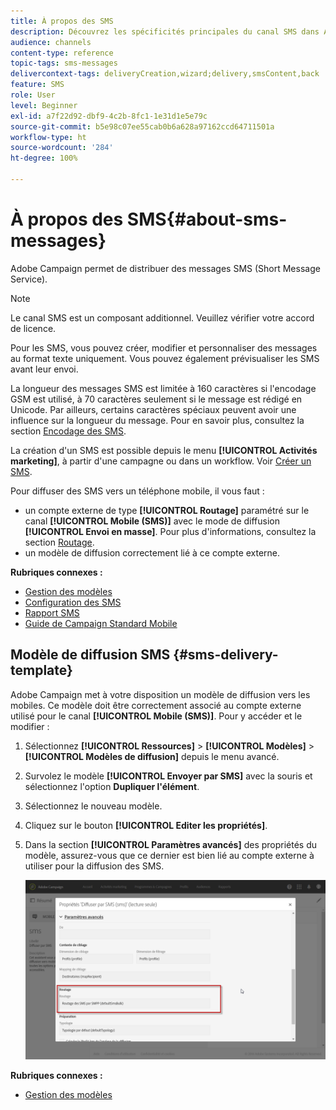 ```yaml
---
title: À propos des SMS
description: Découvrez les spécificités principales du canal SMS dans Adobe Campaign.
audience: channels
content-type: reference
topic-tags: sms-messages
delivercontext-tags: deliveryCreation,wizard;delivery,smsContent,back
feature: SMS
role: User
level: Beginner
exl-id: a7f22d92-dbf9-4c2b-8fc1-1e31d1e5e79c
source-git-commit: b5e98c07ee55cab0b6a628a97162ccd64711501a
workflow-type: ht
source-wordcount: '284'
ht-degree: 100%

---
```


# À propos des SMS{#about-sms-messages}

Adobe Campaign permet de distribuer des messages SMS (Short Message Service).

>[!NOTE]
>
>Le canal SMS est un composant additionnel. Veuillez vérifier votre accord de licence.

Pour les SMS, vous pouvez créer, modifier et personnaliser des messages au format texte uniquement. Vous pouvez également prévisualiser les SMS avant leur envoi.

La longueur des messages SMS est limitée à 160 caractères si l&#39;encodage GSM est utilisé, à 70 caractères seulement si le message est rédigé en Unicode. Par ailleurs, certains caractères spéciaux peuvent avoir une influence sur la longueur du message. Pour en savoir plus, consultez la section [Encodage des SMS](../../administration/using/configuring-sms-channel.md#sms-encoding--length-and-transliteration).

La création d&#39;un SMS est possible depuis le menu **[!UICONTROL Activités marketing]**, à partir d&#39;une campagne ou dans un workflow. Voir [Créer un SMS](../../channels/using/creating-an-sms-message.md).

Pour diffuser des SMS vers un téléphone mobile, il vous faut :

* un compte externe de type **[!UICONTROL Routage]** paramétré sur le canal **[!UICONTROL Mobile (SMS)]** avec le mode de diffusion **[!UICONTROL Envoi en masse]**. Pour plus d&#39;informations, consultez la section [Routage](../../administration/using/configuring-sms-channel.md#defining-an-sms-routing).
* un modèle de diffusion correctement lié à ce compte externe.

**Rubriques connexes :**

* [Gestion des modèles](../../start/using/marketing-activity-templates.md)
* [Configuration des SMS](../../administration/using/configuring-sms-channel.md#defining-an-sms-routing)
* [Rapport SMS](../../reporting/using/sms-report.md)
* [Guide de Campaign Standard Mobile](../../channels/using/get-started-communication-channels.md)

## Modèle de diffusion SMS {#sms-delivery-template}

Adobe Campaign met à votre disposition un modèle de diffusion vers les mobiles. Ce modèle doit être correctement associé au compte externe utilisé pour le canal **[!UICONTROL Mobile (SMS)]**. Pour y accéder et le modifier :

1. Sélectionnez **[!UICONTROL Ressources]** > **[!UICONTROL Modèles]** > **[!UICONTROL Modèles de diffusion]** depuis le menu avancé.
1. Survolez le modèle **[!UICONTROL Envoyer par SMS]** avec la souris et sélectionnez l&#39;option **Dupliquer l&#39;élément**.
1. Sélectionnez le nouveau modèle.
1. Cliquez sur le bouton **[!UICONTROL Editer les propriétés]**.
1. Dans la section **[!UICONTROL Paramètres avancés]** des propriétés du modèle, assurez-vous que ce dernier est bien lié au compte externe à utiliser pour la diffusion des SMS.

   ![](assets/sms_template.png)

**Rubriques connexes :**

* [Gestion des modèles](../../start/using/marketing-activity-templates.md)
